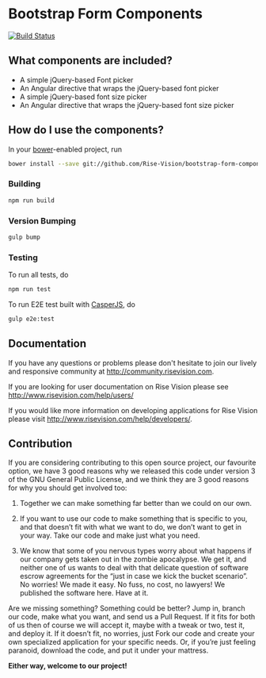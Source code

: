 Bootstrap Form Components
=====================
[![Build Status](http://107.170.20.223:8080/job/Component-Bootstrap-Form-Components-Master/badge/icon)](http://107.170.20.223:8080/job/Component-Bootstrap-Form-Components-Master/)

## What components are included?
- A simple jQuery-based Font picker
- An Angular directive that wraps the jQuery-based font picker
- A simple jQuery-based font size picker
- An Angular directive that wraps the jQuery-based font size picker

## How do I use the components?
In your [bower](http://bower.io/)-enabled project, run

```bash
bower install --save git://github.com/Rise-Vision/bootstrap-form-components.git
```

### Building
```bash
npm run build
```

### Version Bumping
```bash
gulp bump
```


### Testing
To run all tests, do

```bash
npm run test
```

To run E2E test built with [CasperJS](http://casperjs.org/), do

```bash
gulp e2e:test
```

## Documentation
If you have any questions or problems please don't hesitate to join our lively and responsive community at http://community.risevision.com.

If you are looking for user documentation on Rise Vision please see http://www.risevision.com/help/users/

If you would like more information on developing applications for Rise Vision please visit http://www.risevision.com/help/developers/.


## Contribution
If you are considering contributing to this open source project, our favourite option, we have 3 good reasons why we released this code under version 3 of the GNU General Public License, and we think they are 3 good reasons for why you should get involved too:

1. Together we can make something far better than we could on our own.

2. If you want to use our code to make something that is specific to you, and that doesn’t fit with what we want to do, we don’t want to get in your way. Take our code and make just what you need.

3. We know that some of you nervous types worry about what happens if our company gets taken out in the zombie apocalypse. We get it, and neither one of us wants to deal with that delicate question of software escrow agreements for the “just in case we kick the bucket scenario”. No worries! We made it easy. No fuss, no cost, no lawyers! We published the software here. Have at it.

Are we missing something? Something could be better? Jump in, branch our code, make what you want, and send us a Pull Request. If it fits for both of us then of course we will accept it, maybe with a tweak or two, test it, and deploy it. If it doesn’t fit, no worries, just Fork our code and create your own specialized application for your specific needs. Or, if you’re just feeling paranoid, download the code, and put it under your mattress.

**Either way, welcome to our project!**
